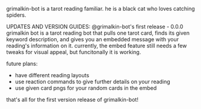 grimalkin-bot is a tarot reading familiar. he is a black cat who loves catching spiders.

UPDATES AND VERSION GUIDES:
@grimalkin-bot's first release - 0.0.0
grimalkin bot is a tarot reading bot that pulls one tarot card,
finds its given keyword description, and gives you an embedded message
with your reading's information on it. currently, the embed feature
still needs a few tweaks for visual appeal, but funcitonally it is
working.

future plans:
- have different reading layouts
- use reaction commands to give further details on your reading
- use given card pngs for your random cards in the embed

that's all for the first version release of grimalkin-bot!
